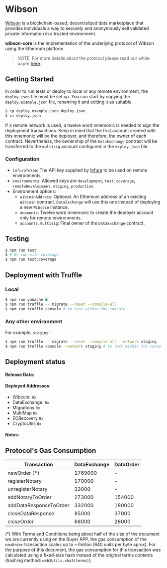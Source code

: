 # Wibson
[Wibson](https://wibson.org/) is a blockchain-based, decentralized data marketplace that provides individuals a way to securely and anonymously sell validated private information in a trusted environment.

**wibson-core** is the implementation of the underlying protocol of Wibson using the Ethereum platform.

> NOTE: For more details about the protocol please read our white paper [here](https://wibson.org/).

## Getting Started
In order to run tests or deploy to local or any remote environment, the `deploy.json` file must be set up.
You can start by copying the `deploy.example.json` file, renaming it and editing it as suitable.

```bash
$ cp deploy.example.json deploy.json
$ vi deploy.json
```

If a remote network is used, a twelve word mnemonic is needed to sign the deployment transactions. Keep in mind that
the first account created with this mnemonic will be the deployer, and therefore, the owner of each contract.
Nevertheless, the ownership of the `DataExchange` contract will be transferred to the `multisig` account
configured in the `deploy.json` file.

### Configuration
* `infuraToken`: The API key supplied by [Infura](https://infura.io/) to be used on remote environments.
* `environments`: Allowed keys are `development`, `test`, `coverage`, `remoteDevelopment`, `staging`, `production`.
* Environment options:
    * `wibcoinAddress`: Optional. An Ethereum address of an existing `Wibcoin` contract. `DataExchange` will use this
one instead of deploying a new `Wibcoin` instance.
    * `mnemonic`: Twelve word mnemonic to create the deployer account only for remote environments.
    * `accounts.multisig`: Final owner of the `DataExchange` contract.

## Testing
```bash
$ npm run test
$ # Or run with coverage
$ npm run test:coverage
```

## Deployment with Truffle
### Local
```bash
$ npm run ganache &
$ npm run truffle -- migrate --reset --compile-all
$ npm run truffle console # to test within the console
```

### Any other environment
For example, `staging`:
```bash
$ npm run truffle -- migrate --reset --compile-all --network staging
$ npm run truffle console --network staging # to test within the console
```

## Deployment status

#### Release Data:
#### Deployed Addresses:

-   Wibcoin: `0x`
-   DataExchange: `0x`
-   Migrations `0x`
-   MultiMap `0x`
-   ECRecovery `0x`
-   CryptoUtils `0x`

#### Notes:

## Protocol's Gas Consumption

| Transaction            | DataExchange | DataOrder |
| ---------------------- | ------------ | --------- |
| newOrder (\*)          | 1769000      | -         |
| registerNotary         | 170000       | -         |
| unregisterNotary       | 33000        | -         |
| addNotaryToOrder       | 273000       | 154000    |
| addDataResponseToOrder | 332000       | 180000    |
| closeDataResponse      | 85000        | 37000     |
| closeOrder             | 68000        | 28000     |

(\*) With Terms and Conditions being about half of the size of the document we are currently using on the Buyer APP, the gas consumption of the `newOrder` transaction scales up to ~7millon (640 units per byte aprox). For the purpose of this document, the gas consumption for this transaction was calculated using a fixed-size hash instead of the original terms contents (hashing method: `web3Utils.sha3(terms)`).

